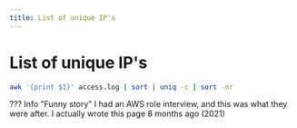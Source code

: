 ```yaml
---
title: List of unique IP's
---
```


# List of unique IP's

```bash
awk '{print $1}' access.log | sort | uniq -c | sort -nr
```

??? Info "Funny story"
    I had an AWS role interview, and this was what they were after.
    I actually wrote this page 8 months ago (2021)